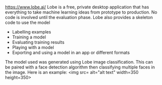 https://www.lobe.ai/
Lobe is a free, private desktop application that has everything to take machine learning ideas from prototype to production.
No code is involved until the evaluation phase. Lobe also provides a skeleton code to use the model
- Labelling examples
- Training a model
- Evaluating training results
- Playing with a model
- Exporting and using a model in an app or different formats

The model used was generated using Lobe image classification. 
This can be paired with a face detection algorithm then classifying multiple faces in the image.
Here is an example: 
<img src= alt="alt text" width=350 height=350>


